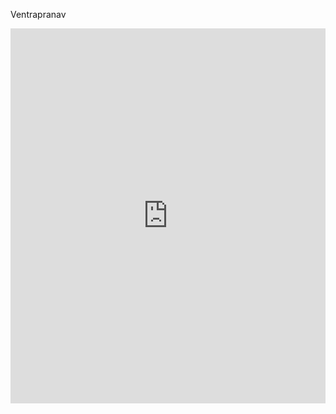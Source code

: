 Ventrapranav

<iframe src="https://shore-alder-901.notion.site/ebd/25d3d31d4bd180cbbfafe8f683014442" width="100%" height="600" frameborder="0" allowfullscreen />
